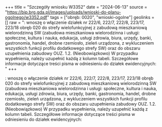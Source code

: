 +++
title = "Szczegóły wniosku W3352"
date = "2024-06-13"
source = "https://bip.brg.gda.pl/images/uploads/wnioski-do-planu-ogolnego/w3352.pdf"
tags = ["obręb: 0020", "wnioski-ogolne"]
geolinks = []
raw = ": wnoszę o włączenie działek nr 222/6, 222/7, 222/8, 223/17, 223/18 obręb 020 do strefy wielofunkcyjnej z zabudową mieszkaniową wielorodzinną SW (zabudowa mieszkaniowa wielorodzinna i usługi: społeczne, kultura i nauka, edukacja, usługi zdrowia, biura, urzędy, banki, gastronomia, handel, drobne rzemiosło, zieleń urządzona, z wykluczeniem wszystkich funkcji profilu dodatkowego strefy SW) oraz do obszaru uzupełnienia zabudowy OUZ. 1.2. (Nieobowiązkowo) W przypadku wypełnienia, należy uzupełnić każdą z kolumn tabeli. Szczegółowe informacje dotyczące treści pisma w odniesieniu do działek ewidencyjnych: "
+++

: wnoszę o włączenie działek nr 222/6, 222/7, 222/8, 223/17, 223/18 obręb 020 do strefy wielofunkcyjnej
z zabudową mieszkaniową wielorodzinną SW (zabudowa mieszkaniowa wielorodzinna i usługi: społeczne,
kultura i nauka, edukacja, usługi zdrowia, biura, urzędy, banki, gastronomia, handel, drobne rzemiosło, zieleń
urządzona, z wykluczeniem wszystkich funkcji profilu dodatkowego strefy SW) oraz do obszaru uzupełnienia
zabudowy OUZ.
1.2. (Nieobowiązkowo) W przypadku wypełnienia, należy uzupełnić każdą z kolumn tabeli.
Szczegółowe informacje dotyczące treści pisma w odniesieniu do działek ewidencyjnych:



